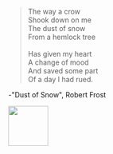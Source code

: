 
> The way a crow
  <br>Shook down on me
  <br>The dust of snow
  <br>From a hemlock tree
  <br><br>Has given my heart
  <br>A change of mood
  <br>And saved some part
  <br>Of a day I had rued.

  -"Dust of Snow", Robert Frost

<img src="http://feathertrail.net/bago.gif" height=80 align="left">


